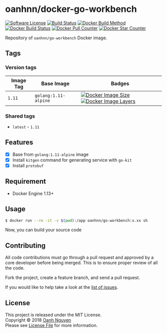 # oanhnn/docker-go-workbench

[![Software License](https://img.shields.io/github/license/oanhnn/docker-go-workbench.svg)](LICENSE)
[![Build Status](https://img.shields.io/travis/oanhnn/docker-go-workbench/master.svg)](https://travis-ci.org/oanhnn/docker-go-workbench)
[![Docker Build Method](https://img.shields.io/docker/automated/oanhnn/go-workbench.svg)](https://hub.docker.com/r/oanhnn/go-workbench)
[![Docker Build Status](https://img.shields.io/docker/build/oanhnn/go-workbench.svg)](https://hub.docker.com/r/oanhnn/go-workbench)
[![Docker Pull Counter](https://img.shields.io/docker/pulls/oanhnn/go-workbench.svg)](https://hub.docker.com/r/oanhnn/go-workbench)
[![Docker Star Counter](https://img.shields.io/docker/stars/oanhnn/go-workbench.svg)](https://hub.docker.com/r/oanhnn/go-workbench)

Repository of `oanhnn/go-workbench` Docker image.

## Tags

### Version tags

Image Tag    | Base Image           | Badges
-------------|----------------------|-------
`1.11`       | `golang:1.11-alpine` | [![Docker Image Size](https://img.shields.io/microbadger/image-size/oanhnn/go-workbench/1.11.svg)](https://microbadger.com/images/oanhnn/go-workbench:1.11) [![Docker Image Layers](https://img.shields.io/microbadger/layers/oanhnn/go-workbench/1.11.svg)](https://microbadger.com/images/oanhnn/go-workbench:1.11)

### Shared tags

- `latest` - `1.11`

## Features

- [x] Base from `golang:1.11-alpine` image
- [x] Install `kitgen` command for generating service with `go-kit`
- [x] Install `protobuf`

## Requirement
- Docker Engine 1.13+

## Usage

```bash
$ docker run --rm -it -v $(pwd):/app oanhnn/go-workbench:x.xx sh
```

Now, you can build your source code

## Contributing

All code contributions must go through a pull request and approved by a core developer before being merged. 
This is to ensure proper review of all the code.

Fork the project, create a feature branch, and send a pull request.

If you would like to help take a look at the [list of issues](https://github.com/oanhnn/docker-go-workbench/issues).

## License

This project is released under the MIT License.   
Copyright © 2018 [Oanh Nguyen](https://github.com/oanhnn)   
Please see [License File](https://github.com/oanhnn/docker-go-workbench/blob/master/LICENSE) for more information.

